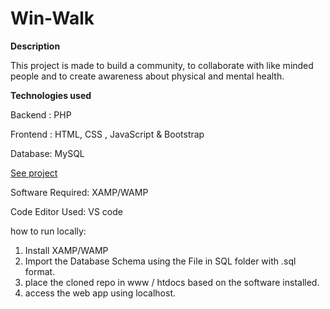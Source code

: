 # Win-Walk

**Description**

This project is made to build a community, to collaborate with like minded people and to create awareness about physical and mental health.


**Technologies used**

Backend : PHP

Frontend : HTML, CSS , JavaScript & Bootstrap

Database: MySQL

[See project](https://winwalk.rf.gd/)


Software Required: XAMP/WAMP

Code Editor Used: VS code


how to run locally:
1. Install XAMP/WAMP
2. Import the Database Schema using the File in SQL folder with .sql format.
3. place the cloned repo in www / htdocs based on the software installed.
4. access the web app using localhost.
